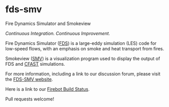 # fds-smv
Fire Dynamics Simulator and Smokeview

*Continuous Integration. Continuous Improvement.*

Fire Dynamics Simulator ([FDS](https://github.com/firemodels/fds)) is a large-eddy simulation (LES) code for 
low-speed flows, with an emphasis on smoke and heat transport from fires.

Smokeview ([SMV](https://github.com/firemodels/smv)) is a visualization program used to display the 
output of FDS and [CFAST](https://github.com/firemodels/cfast) simulations.

For more information, including a link to our discussion forum, please visit the 
[FDS-SMV website](https://pages.nist.gov/fds-smv/).

Here is a link to our [Firebot Build Status](https://pages.nist.gov/fds-smv/firebot_status.html).

Pull requests welcome!
